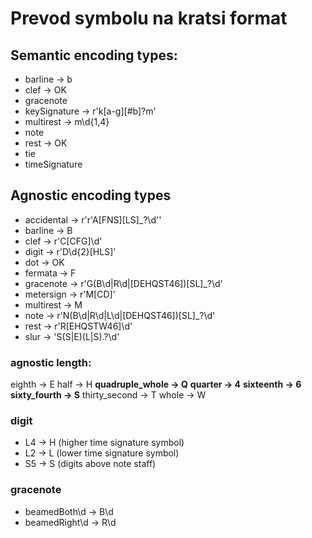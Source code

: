 # Prevod symbolu na kratsi format

## Semantic encoding types:
* barline -> b
* clef -> OK
* gracenote
* keySignature -> r'k[a-g][#b]?m'
* multirest -> m\d{1,4}
* note
* rest -> OK
* tie
* timeSignature

## Agnostic encoding types
* accidental -> r'r'A[FNS][LS]_?\d''
* barline -> B
* clef -> r'C[CFG]\d'
* digit -> r'D\d{2}[HLS]'
* dot -> OK
* fermata -> F
* gracenote -> r'G(B\d|R\d|[DEHQST46])[SL]_?\d'
* metersign -> r'M[CD]'
* multirest -> M
* note -> r'N(B\d|R\d|L\d|[DEHQST46])[SL]_?\d'
* rest -> r'R[EHQSTW46]\d'
* slur -> 'S(S|E)(L|S).?\d'

### agnostic length:
eighth -> E
half -> H
**quadruple_whole -> Q**
**quarter -> 4**
**sixteenth -> 6**
**sixty_fourth -> S**
thirty_second -> T 
whole -> W

### digit
* L4 -> H (higher time signature symbol)
* L2 -> L (lower time signature symbol)
* S5 -> S (digits above note staff)

### gracenote
* beamedBoth\d -> B\d
* beamedRight\d -> R\d
